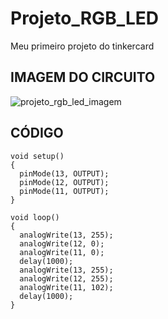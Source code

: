 # Projeto_RGB_LED
Meu primeiro projeto do tinkercard

## IMAGEM DO CIRCUITO
![projeto_rgb_led_imagem](https://user-images.githubusercontent.com/90460886/192655961-8614c750-39ee-4408-9e8d-9b4f15d0f43e.png)

## CÓDIGO
```
void setup()
{
  pinMode(13, OUTPUT);
  pinMode(12, OUTPUT);
  pinMode(11, OUTPUT);
}

void loop()
{
  analogWrite(13, 255);
  analogWrite(12, 0);
  analogWrite(11, 0);
  delay(1000);
  analogWrite(13, 255);
  analogWrite(12, 255);
  analogWrite(11, 102);
  delay(1000);
}
```
